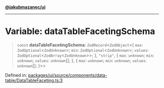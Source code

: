 [**@jakubmazanec/ui**](../README.md)

---

# Variable: dataTableFacetingSchema

> `const` **dataTableFacetingSchema**: `ZodRecord`\<`ZodObject`\<\{ `max`:
> `ZodOptional`\<`ZodUnknown`\>; `min`: `ZodOptional`\<`ZodUnknown`\>; `values`:
> `ZodOptional`\<`ZodArray`\<`ZodUnknown`\>\>; \}, `"strip"`, \{ `max`: `unknown`; `min`: `unknown`;
> `values`: `unknown`[]; \}, \{ `max`: `unknown`; `min`: `unknown`; `values`: `unknown`[]; \}\>\>

Defined in:
[packages/ui/source/components/data-table/DataTableFaceting.ts:3](https://github.com/jakubmazanec/tools/blob/b189bd808f93a39eacbf7e401a82a754c5ce3b63/packages/ui/source/components/data-table/DataTableFaceting.ts#L3)

